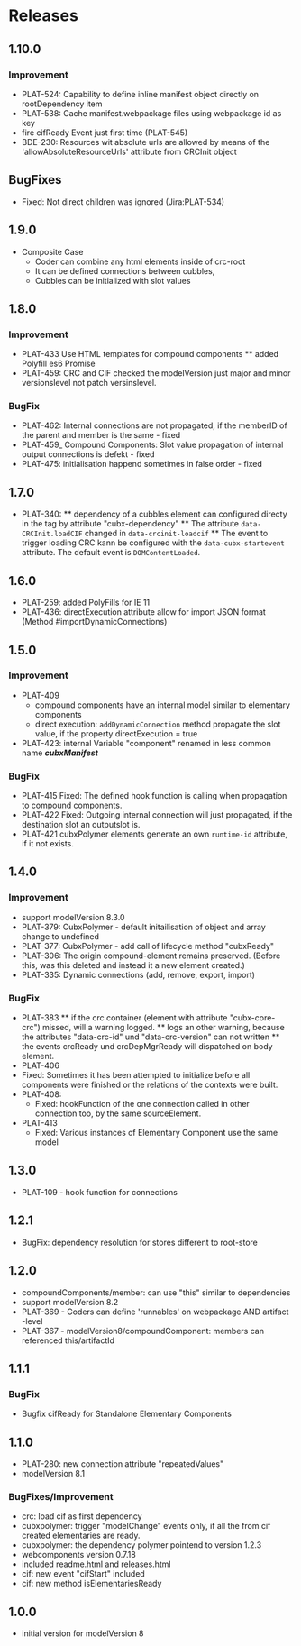 # Releases

## 1.10.0

### Improvement
* PLAT-524: Capability to define inline manifest object directly on rootDependency item
* PLAT-538: Cache manifest.webpackage files using webpackage id as key
* fire cifReady Event just first time (PLAT-545)
* BDE-230: Resources wit absolute urls are allowed by means of the 'allowAbsoluteResourceUrls' attribute from CRCInit object

## BugFixes
* Fixed: Not direct children was ignored (Jira:PLAT-534)

## 1.9.0
 * Composite Case
    * Coder can combine any html elements inside of crc-root
    * It can be defined connections between cubbles,
    * Cubbles can be initialized with slot values

## 1.8.0

### Improvement
* PLAT-433 Use HTML templates for compound components
** added Polyfill es6 Promise
* PLAT-459: CRC and CIF checked the modelVersion just major and minor versionslevel not patch versinslevel.

### BugFix
* PLAT-462: Internal connections are not propagated, if the memberID of the parent and member is the same - fixed
* PLAT-459_ Compound Components: Slot value propagation of internal output connections is defekt - fixed
* PLAT-475: initialisation happend sometimes in false order - fixed

## 1.7.0
* PLAT-340:
 ** dependency of a cubbles element can configured directy in the tag by attribute "cubx-dependency"
 ** The attribute `data-CRCInit.loadCIF` changed in `data-crcinit-loadcif`
 ** The event to trigger loading CRC kann be configured with the `data-cubx-startevent` attribute. The default event is `DOMContentLoaded`.

## 1.6.0
* PLAT-259: added PolyFills for IE 11
* PLAT-436: directExecution attribute allow for import JSON format (Method #importDynamicConnections)

## 1.5.0

### Improvement
* PLAT-409
    * compound components have an internal model similar to elementary components
    * direct execution: `addDynamicConnection` method propagate the slot value, if the property directExecution = true
* PLAT-423: internal Variable "component" renamed  in less common name  ___cubxManifest___

### BugFix
* PLAT-415 Fixed: The defined hook function is calling when propagation to compound components.
* PLAT-422 Fixed: Outgoing internal connection will just propagated, if the destination slot an outputslot is.
* PLAT-421 cubxPolymer elements generate an own `runtime-id` attribute, if it not exists.

## 1.4.0

### Improvement
* support modelVersion 8.3.0
* PLAT-379: CubxPolymer - default initailisation of object and array change to undefined
* PLAT-377: CubxPolymer - add call of lifecycle method "cubxReady"
* PLAT-306: The origin compound-element remains preserved. (Before this,  was  this deleted and  instead it   a new element created.)
* PLAT-335: Dynamic connections (add, remove, export, import)

### BugFix
* PLAT-383
 ** if the crc container (element with attribute "cubx-core-crc") missed, will a warning logged.
 ** logs an other warning, because the attributes "data-crc-id" und "data-crc-version" can not written
 ** the events crcReady und crcDepMgrReady will dispatched on body element.
* PLAT-406
 * Fixed: Sometimes it has been attempted to initialize before all components were finished or the relations
 of the contexts were built.
* PLAT-408:
  * Fixed: hookFunction of the one connection called in other connection too, by the same sourceElement.
* PLAT-413
  * Fixed: Various instances of Elementary Component use the same model

## 1.3.0
* PLAT-109 - hook function for connections

## 1.2.1
* BugFix: dependency resolution for stores different to root-store

## 1.2.0
* compoundComponents/member: can use "this" similar to dependencies
* support modelVersion 8.2
* PLAT-369 - Coders can define 'runnables' on webpackage AND artifact -level
* PLAT-367 - modelVersion8/compoundComponent: members can referenced this/artifactId

## 1.1.1

### BugFix
* Bugfix cifReady for Standalone Elementary Components

## 1.1.0
* PLAT-280: new connection attribute "repeatedValues"
* modelVersion 8.1
### BugFixes/Improvement
* crc: load cif as first dependency
* cubxpolymer: trigger "modelChange" events only, if all the from cif created elementaries are ready.
* cubxpolymer: the dependency polymer pointend to version 1.2.3
* webcomponents version 0.7.18
* included readme.html and releases.html
* cif: new event "cifStart" included
* cif: new method isElementariesReady

## 1.0.0
* initial version for  modelVersion 8
